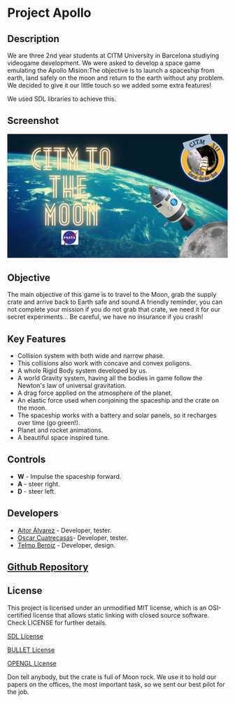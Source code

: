 # Project Apollo

## Description

We are three 2nd year students at CITM University in Barcelona studiying videogame development. We were asked to develop a space game emulating the Apollo Mision:The objective is to launch a spaceship from earth, land safely on the moon and return to the earth without any problem. We decided to give it our little touch so we added some extra features!

We used SDL libraries to achieve this.

## Screenshot
![](Screenshots/portrait.png)

## Objective

The main objective of this game is to travel to the Moon, grab the supply crate and arrive back to Earth safe and sound.A friendly reminder, you can not complete your mission if you do not grab that crate, we need it for our secret experiments... Be careful, we have no insurance if you crash!

## Key Features

 - Collision system with both wide and narrow phase.
 - This collisions also work with concave and convex poligons.
 - A whole Rigid Body system developed by us.
 - A world Gravity system, having all the bodies in game follow the Newton's law of universal gravitation.
 - A drag force applied on the atmosphere of the planet.
 - An elastic force used when conjoining the spaceship and the crate on the moon.
 - The spaceship works with a battery and solar panels, so it recharges over time (go green!).
 - Planet and rocket animations.
 - A beautiful space inspired tune.
 
## Controls

 - **W** - Impulse the spaceship forward.
 - **A** - steer right.
 - **D** - steer left.


## Developers

 - [Aitor Álvarez](https://github.com/AitorAlvarez17) - Developer, tester.
 - [Oscar Cuatrecasas](https://github.com/OCA99)- Developer, tester.
 - [Telmo Beroiz](https://github.com/Telmiyo) - Developer, design.
 
## [Github Repository](https://github.com/OCA99/Physics-Apolo)



## License

This project is licensed under an unmodified MIT license, which is an OSI-certified license that allows static linking with closed source software. Check LICENSE for further details.

[SDL License](https://www.libsdl.org/license.php)

[BULLET License](https://opensource.org/licenses/Zlib)

[OPENGL License](https://www.opengl.org/about/#11)





















Don tell anybody, but the crate is full of Moon rock. We use it to hold our papers on the offices, the most important task, so we sent our best pilot for the job.
